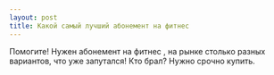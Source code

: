 ```yaml
---
layout: post 
title: Какой самый лучший абонемент на фитнес 
--- 
```

Помогите! Нужен абонемент на фитнес , на рынке столько разных вариантов, что уже запутался! Кто брал? Нужно срочно купить.
